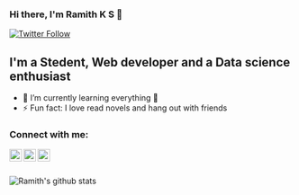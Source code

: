 ### Hi there, I'm Ramith K S 👋

[![Twitter Follow](https://img.shields.io/twitter/follow/ramithKS?color=1DA1F2&logo=twitter&style=for-the-badge)](https://twitter.com/intent/follow?original_referer=https%3A%2F%2Fgithub.com%2FramithKS&screen_name=ramithKS)

## I'm a Stedent, Web developer and a Data science enthusiast

- 🌱 I’m currently learning everything 🤣
- ⚡ Fun fact: I love read novels and hang out with friends

### Connect with me:

[<img align="left" alt="codeSTACKr | Twitter" width="22px" src="https://cdn.jsdelivr.net/npm/simple-icons@v3/icons/twitter.svg" />][twitter]
[<img align="left" alt="codeSTACKr | LinkedIn" width="22px" src="https://cdn.jsdelivr.net/npm/simple-icons@v3/icons/linkedin.svg" />][linkedin]
[<img align="left" alt="codeSTACKr | Instagram" width="22px" src="https://cdn.jsdelivr.net/npm/simple-icons@v3/icons/instagram.svg" />][instagram]

<br />

<br />

![Ramith's github stats](https://github-readme-stats.vercel.app/api?username=ramithKS&show_icons=true&theme=radical)

[twitter]: twitter.com/ramithKS/
[instagram]: https://www.instagram.com/ramith_gowda_kundoor/
[linkedin]: https://www.linkedin.com/in/ramith-k-s/

